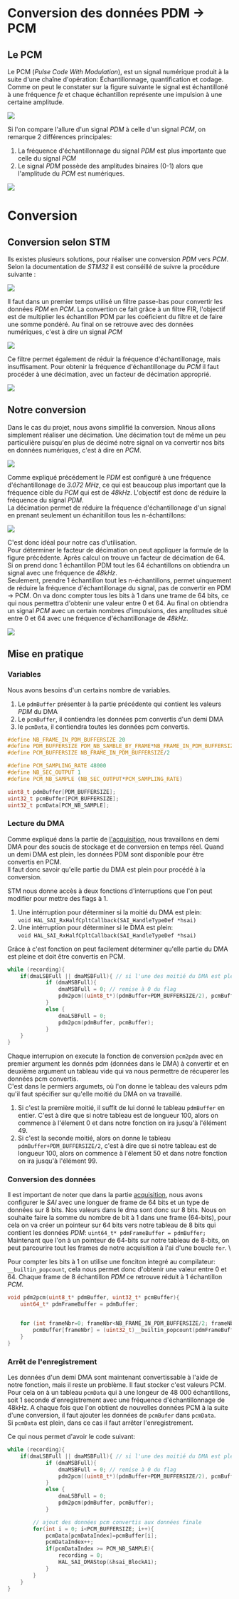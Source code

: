 # Conversion des données PDM &rarr; PCM 

## Le PCM

Le PCM (_Pulse Code With Modulation_), est un signal numérique produit à la suite d'une chaîne d'opération: Échantillonnage, quantification et codage. \
Comme on peut le constater sur la figure suivante le signal est échantilloné à une fréquence _fe_ et chaque échantillon représente une impulsion à une certaine amplitude.

![](./img/pcm.png)




Si l'on compare l'allure d'un signal _PDM_ à celle d'un signal _PCM_, on remarque 2 différences principales:
1. La fréquence d'échantillonnage du signal _PDM_ est plus importante que celle du signal _PCM_
2. Le signal _PDM_ possède des amplitudes binaires (0-1) alors que l'amplitude du _PCM_ est numériques.

![](./img/pdm_pcm.png)






# Conversion 
## Conversion selon STM

Ils existes plusieurs solutions, pour réaliser une conversion _PDM_ vers _PCM_. Selon la documentation de _STM32_ il est conséillé de suivre la procédure suivante :

![](./img/conversion.png)

Il faut dans un premier temps utilisé un filtre passe-bas pour convertir les données _PDM_ en _PCM_. La convertion ce fait grâce à un filtre FIR, l'objectif est de multiplier les 
échantillon PDM par les coéficient du filtre et de faire une somme pondéré. Au final on se retrouve avec des données numériques, c'est à dire un signal _PCM_

![](./img/fir.png)

Ce filtre permet également de réduir la fréquence d'échantillonage, mais insuffisament. Pour obtenir la fréquence d'échantillonage du _PCM_ il faut procéder à une décimation, avec un facteur de décimation approprié.

![](./img/décimation.png)

## Notre conversion

Dans le cas du projet, nous avons simplifié la conversion. Nnous allons simplement réaliser une décimation. Une décimation tout de même un peu particulière puisqu'en plus de décimé notre signal on va convertir nos bits en données numériques, c'est à dire en _PCM_.

![](./img/conversion2.png)

Comme expliqué précédement le _PDM_ est configuré à une fréquence d'échantillonage de _3.072 MHz_, ce qui est beaucoup plus important que la fréquence cible du _PCM_ qui est de _48kHz_. L'objectif est donc de réduire la fréquence du signal _PDM_. \
La décimation permet de réduire la fréquence d'échantillonage d'un signal en prenant seulement un échanitillon tous les n-échantillons: 

![](./img/décimation.png)

C'est donc idéal pour notre cas d'utilisation. \
Pour déterminer le facteur de décimation on peut appliquer la formule de la figure précédente. Après calcul on trouve un facteur de décimation de 64. Si on prend donc 1 échantillon PDM tout les 64 échantillons on obtiendra un signal avec une fréquence de _48kHz_. \
Seulement, prendre 1 échantillon tout les n-échantillons, permet uinquement de réduire la fréquence d'échantillonage du signal, pas de convertir en PDM &rarr; PCM. On va donc compter tous les bits à 1 dans une trame de 64 bits, ce qui nous permettra d'obtenir une valeur entre 0 et 64. 
Au final on obtiendra un signal _PCM_ avec un certain nombres d'impulsions, des amplitudes situé entre 0 et 64 avec une fréquence d'échantillonage de _48kHz_.


![](./img/decimation2.png)




## Mise en pratique 

### Variables

Nous avons besoins d'un certains nombre de variables. 
1. Le `pdmBuffer` présenter à la partie précédente qui contient les valeurs _PDM_ du DMA
2. Le `pcmBuffer`, il contiendra les données pcm convertis d'un demi DMA 
3. le `pcmData`, il contiendra toutes les données pcm convertis. 
   
```c
#define NB_FRAME_IN_PDM_BUFFERSIZE 20
#define PDM_BUFFERSIZE PDM_NB_SAMBLE_BY_FRAME*NB_FRAME_IN_PDM_BUFFERSIZE
#define PCM_BUFFERSIZE NB_FRAME_IN_PDM_BUFFERSIZE/2

#define PCM_SAMPLING_RATE 48000
#define NB_SEC_OUTPUT 1
#define PCM_NB_SAMPLE (NB_SEC_OUTPUT*PCM_SAMPLING_RATE)

uint8_t pdmBuffer[PDM_BUFFERSIZE];
uint32_t pcmBuffer[PCM_BUFFERSIZE];
uint32_t pcmData[PCM_NB_SAMPLE];
```

### Lecture du DMA
Comme expliqué dans la partie de [l'acquisition](../acquisition/acquisition.md), nous travaillons en demi DMA pour des soucis de stockage et de conversion en temps réel. Quand un demi DMA est plein, les données PDM sont disponible pour être convertis en PCM. \
Il faut donc savoir qu'elle partie du DMA est plein pour procédé à la conversion. 

STM nous donne accès à deux fonctions d'interruptions que l'on peut modifier pour mettre des flags à 1.
1. Une intérruption pour déterminer si la moitié du DMA est plein: \
   `void HAL_SAI_RxHalfCpltCallback(SAI_HandleTypeDef *hsai)`
2. Une intérruption pour déterminer si le DMA est plein: \
   `void HAL_SAI_RxHalfCpltCallback(SAI_HandleTypeDef *hsai)`

Grâce à c'est fonction on peut facilement déterminer qu'elle partie du DMA est pleine et doit être convertis en PCM.


```c
while (recording){
	if(dmaLSBFull || dmaMSBFull){ // si l'une des moitié du DMA est pleine
			if (dmaMSBFull){ 
				dmaMSBFull = 0; // remise à 0 du flag
				pdm2pcm((uint8_t*)(pdmBuffer+PDM_BUFFERSIZE/2), pcmBuffer);
			}
			else {
				dmaLSBFull = 0;
				pdm2pcm(pdmBuffer, pcmBuffer);
			}
	}
}
```

Chaque interrupion on execute la fonction de conversion `pcm2pdm` avec en premier argument les donnés pdm (données dans le DMA) à convertir et en deuxième argument un tableau vide qui va nous permettre
de récuperer les données pcm convertis. \
C'est dans le permiers argumets, où l'on donne le tableau des valeurs pdm qu'il faut spécifier sur qu'elle moitié du DMA on va travaillé. 
1. Si c'est la première moitié, il suffit de lui donné le tableau `pdmBuffer` en entier. C'est à dire que si notre tableau est de longueur 100, alors on commence à l'élement 0 et dans notre fonction on ira jusqu'à l'élément 49. 
2. Si c'est la seconde moitié, alors on donne le tableau `pdmBuffer+PDM_BUFFERSIZE/2`, c'est à dire que si notre tableau est de longueur 100, alors on commence à l'élement 50 et dans notre fonction on ira jusqu'à l'élément 99. 


### Conversion des données

Il est important de noter que dans la partie [acquisition](../acquisition/acquisition.md), nous avons configurer le _SAI_ avec une longuer de frame de 64 bits et un type de données sur 8 bits. Nos valeurs dans le dma sont donc sur 8 bits. Nous on souhaite faire la somme du nombre de bit à 1 dans une frame (64-bits), pour cela on va créer un pointeur sur 64 bits vers notre tableau de 8 bits qui contient les données _PDM_: `uint64_t* pdmFrameBuffer = pdmBuffer;` 
Maintenant que l'on à un pointeur de 64-bits sur notre tableau de 8-bits, on peut parcourire tout les frames de notre acquisition à l'ai d'une boucle `for`. \

Pour compter les bits à 1 on utilise une fonciton integré au compilateur: `__builtin_popcount`, cela nous permet donc d'obtenir une valeur entre 0 et 64. Chaque frame de 8 échantillon _PDM_ ce retrouve réduit à 1 échantillon _PCM_.

```c
void pdm2pcm(uint8_t* pdmBuffer, uint32_t* pcmBuffer){
	uint64_t* pdmFrameBuffer = pdmBuffer;


	for (int frameNbr=0; frameNbr<NB_FRAME_IN_PDM_BUFFERSIZE/2; frameNbr++){
		pcmBuffer[frameNbr] = (uint32_t)__builtin_popcount(pdmFrameBuffer[frameNbr]);
	}
}
```


### Arrêt de l'enregistrement

Les données d'un demi DMA sont maintenant convertissable à l'aide de notre fonction, mais il reste un problème. Il faut stocker c'est valeurs PCM. \
Pour cela on à un tableau `pcmData` qui à une longeur de 48 000 échantillons, soit 1 seconde d'enregistrement avec une fréquence d'échantillonnage de 48kHz. A chaque fois que l'on obtient de nouvelles données PCM à la suite d'une conversion, il faut ajouter les données de `pcmBufer` dans `pcmData`. \
Si `pcmData` est plein, dans ce cas il faut arrêter l'enregistrement.

Ce qui nous permet d'avoir le code suivant:

```c
while (recording){
	if(dmaLSBFull || dmaMSBFull){ // si l'une des moitié du DMA est pleine
			if (dmaMSBFull){ 
				dmaMSBFull = 0; // remise à 0 du flag
				pdm2pcm((uint8_t*)(pdmBuffer+PDM_BUFFERSIZE/2), pcmBuffer);
			}
			else {
				dmaLSBFull = 0;
				pdm2pcm(pdmBuffer, pcmBuffer);
			}

		// ajout des données pcm convertis aux données finale
		for(int i = 0; i<PCM_BUFFERSIZE; i++){
			pcmData[pcmDataIndex]=pcmBuffer[i];
			pcmDataIndex++;
			if(pcmDataIndex >= PCM_NB_SAMPLE){
				recording = 0;
				HAL_SAI_DMAStop(&hsai_BlockA1);
			}
		}
	}
}
```